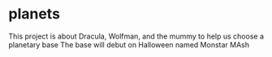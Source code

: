 # planets

This project is about Dracula, Wolfman, and the mummy to help us choose  a planetary base 
The base will debut on Halloween
named Monstar MAsh
